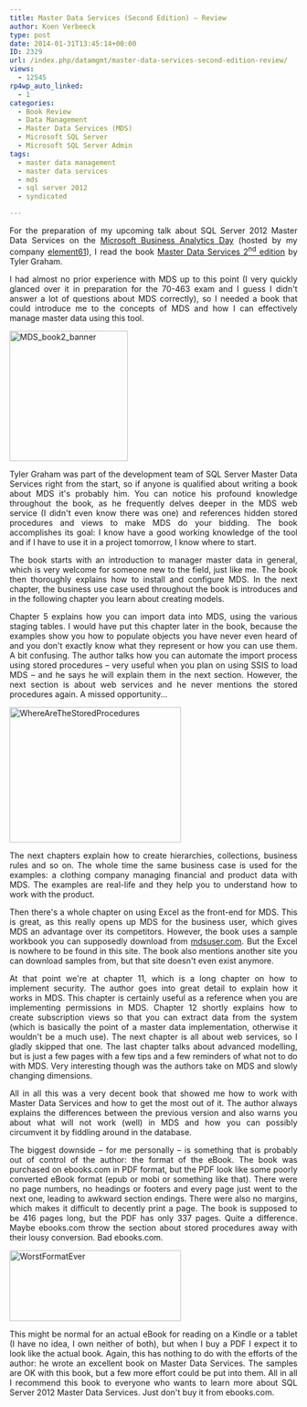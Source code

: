 ```yaml
---
title: Master Data Services (Second Edition) – Review
author: Koen Verbeeck
type: post
date: 2014-01-31T13:45:14+00:00
ID: 2329
url: /index.php/datamgmt/master-data-services-second-edition-review/
views:
  - 12545
rp4wp_auto_linked:
  - 1
categories:
  - Book Review
  - Data Management
  - Master Data Services (MDS)
  - Microsoft SQL Server
  - Microsoft SQL Server Admin
tags:
  - master data management
  - master data services
  - mds
  - sql server 2012
  - syndicated

---
```

<p style="text-align: justify">
  For the preparation of my upcoming talk about SQL Server 2012 Master Data Services on the <a href="http://www.element61.be/e/newsevt-detail.asp?ResourceId=721">Microsoft Business Analytics Day</a> (hosted by my company <a href="http://www.element61.be/">element61</a>), I read the book <a href="http://amzn.to/1Oeichj">Master Data Services 2<sup>nd</sup> edition</a> by Tyler Graham.
</p>

<p style="text-align: justify">
  I had almost no prior experience with MDS up to this point (I very quickly glanced over it in preparation for the 70-463 exam and I guess I didn't answer a lot of questions about MDS correctly), so I needed a book that could introduce me to the concepts of MDS and how I can effectively manage master data using this tool.
</p>

<p style="text-align: justify">
  <a href="/wp-content/uploads/2014/01/MDS_book2_banner.png"><img class="alignleft  wp-image-2331" src="/wp-content/uploads/2014/01/MDS_book2_banner.png" alt="MDS_book2_banner" width="207" height="228" /></a>
</p>

<p style="text-align: justify">
  Tyler Graham was part of the development team of SQL Server Master Data Services right from the start, so if anyone is qualified about writing a book about MDS it's probably him. You can notice his profound knowledge throughout the book, as he frequently delves deeper in the MDS web service (I didn't even know there was one) and references hidden stored procedures and views to make MDS do your bidding. The book accomplishes its goal: I know have a good working knowledge of the tool and if I have to use it in a project tomorrow, I know where to start.
</p>

<p style="text-align: justify">
  The book starts with an introduction to manager master data in general, which is very welcome for someone new to the field, just like me. The book then thoroughly explains how to install and configure MDS. In the next chapter, the business use case used throughout the book is introduces and in the following chapter you learn about creating models.
</p>

<p style="text-align: justify">
  Chapter 5 explains how you can import data into MDS, using the various staging tables. I would have put this chapter later in the book, because the examples show you how to populate objects you have never even heard of and you don't exactly know what they represent or how you can use them. A bit confusing. The author talks how you can automate the import process using stored procedures – very useful when you plan on using SSIS to load MDS – and he says he will explain them in the next section. However, the next section is about web services and he never mentions the stored procedures again. A missed opportunity...
</p>

<p style="text-align: justify">
  <a href="/wp-content/uploads/2014/01/WhereAreTheStoredProcedures.png"><img class="alignleft size-medium wp-image-2332" src="/wp-content/uploads/2014/01/WhereAreTheStoredProcedures-300x237.png" alt="WhereAreTheStoredProcedures" width="300" height="237" srcset="/wp-content/uploads/2014/01/WhereAreTheStoredProcedures-300x237.png 300w, /wp-content/uploads/2014/01/WhereAreTheStoredProcedures.png 724w" sizes="(max-width: 300px) 100vw, 300px" /></a>
</p>

<p style="text-align: justify">
  The next chapters explain how to create hierarchies, collections, business rules and so on. The whole time the same business case is used for the examples: a clothing company managing financial and product data with MDS. The examples are real-life and they help you to understand how to work with the product.
</p>

<p style="text-align: justify">
  Then there's a whole chapter on using Excel as the front-end for MDS. This is great, as this really opens up MDS for the business user, which gives MDS an advantage over its competitors. However, the book uses a sample workbook you can supposedly download from <a href="http://www.mdsuser.com/">mdsuser.com</a>. But the Excel is nowhere to be found in this site. The book also mentions another site you can download samples from, but that site doesn't even exist anymore.
</p>

<p style="text-align: justify">
  At that point we're at chapter 11, which is a long chapter on how to implement security. The author goes into great detail to explain how it works in MDS. This chapter is certainly useful as a reference when you are implementing permissions in MDS. Chapter 12 shortly explains how to create subscription views so that you can extract data from the system (which is basically the point of a master data implementation, otherwise it wouldn't be a much use). The next chapter is all about web services, so I gladly skipped that one. The last chapter talks about advanced modelling, but is just a few pages with a few tips and a few reminders of what not to do with MDS. Very interesting though was the authors take on MDS and slowly changing dimensions.
</p>

<p style="text-align: justify">
  All in all this was a very decent book that showed me how to work with Master Data Services and how to get the most out of it. The author always explains the differences between the previous version and also warns you about what will not work (well) in MDS and how you can possibly circumvent it by fiddling around in the database.
</p>

<p style="text-align: justify">
  The biggest downside – for me personally – is something that is probably out of control of the author: the format of the eBook. The book was purchased on ebooks.com in PDF format, but the PDF look like some poorly converted eBook format (epub or mobi or something like that). There were no page numbers, no headings or footers and every page just went to the next one, leading to awkward section endings. There were also no margins, which makes it difficult to decently print a page. The book is supposed to be 416 pages long, but the PDF has only 337 pages. Quite a difference. Maybe ebooks.com throw the section about stored procedures away with their lousy conversion. Bad ebooks.com.
</p>

<p style="text-align: justify">
  <a href="/wp-content/uploads/2014/01/WorstFormatEver.png"><img class="alignleft size-medium wp-image-2333" src="/wp-content/uploads/2014/01/WorstFormatEver-300x124.png" alt="WorstFormatEver" width="300" height="124" srcset="/wp-content/uploads/2014/01/WorstFormatEver-300x124.png 300w, /wp-content/uploads/2014/01/WorstFormatEver.png 755w" sizes="(max-width: 300px) 100vw, 300px" /></a>
</p>

<p style="text-align: justify">
  This might be normal for an actual eBook for reading on a Kindle or a tablet (I have no idea, I own neither of both), but when I buy a PDF I expect it to look like the actual book. Again, this has nothing to do with the efforts of the author: he wrote an excellent book on Master Data Services. The samples are OK with this book, but a few more effort could be put into them. All in all I recommend this book to everyone who wants to learn more about SQL Server 2012 Master Data Services. Just don't buy it from ebooks.com.
</p>